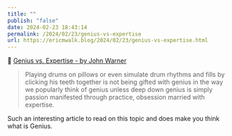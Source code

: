 ```yaml
---
title: ""
publish: "false"
date: 2024-02-23 18:43:14
permalink: /2024/02/23/genius-vs-expertise
url: https://ericmwalk.blog/2024/02/23/genius-vs-expertise.html
---
```


🔗 [Genius vs. Expertise - by John Warner](https://biblioracle.substack.com/p/genius-vs-expertise)

> Playing drums on pillows or even simulate drum rhythms and fills by clicking his teeth together is not being gifted with genius in the way we popularly think of genius unless deep down genius is simply passion manifested through practice, obsession married with expertise.

Such an interesting article to read on this topic and does make you think what is Genius.